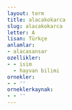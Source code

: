 ```yaml
---
layout: term
title: alacakokarca
slug: alacakokarca
letter: A
lisan: Türkçe
anlamlar:
- alacasansar
ozellikler:
- - isim
  - hayvan bilimi
ornekler:
- - ''
orneklerkaynak:
- - ''
---
```

